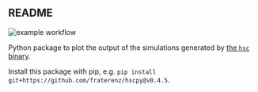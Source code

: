 ## README
![example workflow](https://github.com/fraterenz/hscpy/actions/workflows/python-package.yml/badge.svg)

Python package to plot the output of the simulations generated by [the `hsc` binary](https://github.com/fraterenz/hsc).

Install this package with pip, e.g. `pip install git+https://github.com/fraterenz/hscpy@v0.4.5`.
